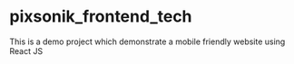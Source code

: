 # pixsonik_frontend_tech
This is a demo project which demonstrate a mobile friendly website using React JS
